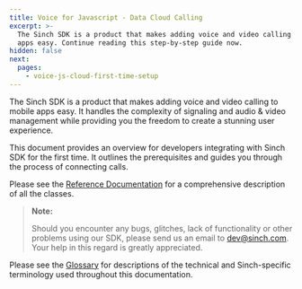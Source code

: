```yaml
---
title: Voice for Javascript - Data Cloud Calling
excerpt: >-
  The Sinch SDK is a product that makes adding voice and video calling to mobile
  apps easy. Continue reading this step-by-step guide now.
hidden: false
next:
  pages:
    - voice-js-cloud-first-time-setup
---
```

The Sinch SDK is a product that makes adding voice and video calling to mobile apps easy. It handles the complexity of signaling and audio & video management while providing you the freedom to create a stunning user experience.

This document provides an overview for developers integrating with Sinch SDK for the first time. It outlines the prerequisites and guides you through the process of connecting calls.

Please see the [Reference Documentation](voice-for-js-cloud\reference) for a comprehensive description of all the classes.

> **Note:**
>
> Should you encounter any bugs, glitches, lack of functionality or other problems using our SDK, please send us an email to dev@sinch.com. Your help in this regard is greatly appreciated.
>

Please see the [Glossary](doc:voice-js-cloud-glossary) for descriptions of the technical and Sinch-specific terminology used throughout this documentation.

